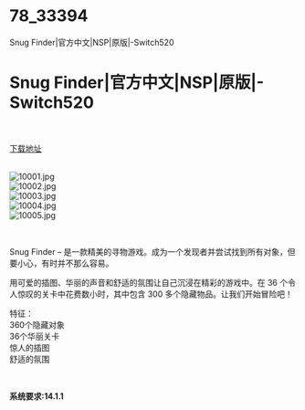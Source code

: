 # 78_33394
Snug Finder|官方中文|NSP|原版|-Switch520
# Snug Finder|官方中文|NSP|原版|-Switch520
 <br/></br>
[下载地址](https://www.switch520.cc/article/33394 "下载地址")
<br/></br>

<p><img title="10001.jpg" src="https://www.switch520.cc/muke_img/2022_06_24_93e3759b24443.jpg" alt="10001.jpg"><br>
<img title="10002.jpg" src="https://www.switch520.cc/muke_img/2022_06_24_914747e3bd4bc.jpg" alt="10002.jpg"><br>
<img title="10003.jpg" src="https://www.switch520.cc/muke_img/2022_06_24_8e762a0a70ff8.jpg" alt="10003.jpg"><br>
<img title="10004.jpg" src="https://www.switch520.cc/muke_img/2022_06_24_5b15a65a80aef.jpg" alt="10004.jpg"><br>
<img title="10005.jpg" src="https://www.switch520.cc/muke_img/2022_06_24_cf12b0cb94561.jpg" alt="10005.jpg"></p>
<p>&nbsp;</p>
<p>Snug Finder – 是一款精美的寻物游戏。成为一个发现者并尝试找到所有对象，但要小心，有时并不那么容易。</p>
<p>用可爱的插图、华丽的声音和舒适的氛围让自己沉浸在精彩的游戏中。在 36 个令人惊叹的关卡中花费数小时，其中包含 300 多个隐藏物品。让我们开始冒险吧！</p>
<p>特征：<br>
360个隐藏对象<br>
36个华丽关卡<br>
惊人的插图<br>
舒适的氛围</p>
<p>&nbsp;</p>
<p><strong>系统要求:14.1.1</strong></p>



